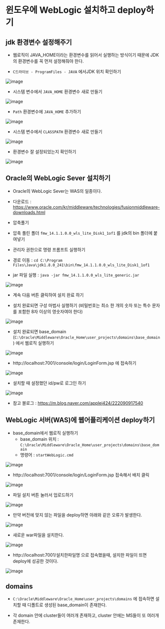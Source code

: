 
# 윈도우에 WebLogic 설치하고 deploy하기

## jdk 환경변수 설정해주기

- 웹로직이 JAVA_HOME이라는 환경변수를 읽어서 실행하는 방식이기 때문에 JDK의 환경변수를 꼭 먼저 설정해줘야 한다.

- `C드라이브 - ProgramFiles - JAVA` 에서JDK 위치 확인하기

![image](https://user-images.githubusercontent.com/77392444/114503155-cecc6b80-9c67-11eb-98b1-36ce37fbfdd0.png)


- 시스템 변수에서 `JAVA_HOME` 환경변수 새로 만들기

![image](https://user-images.githubusercontent.com/77392444/114502842-59f93180-9c67-11eb-80eb-7575c78daa0d.png)


- `Path` 환경변수에 `JAVA_HOME` 추가하기

![image](https://user-images.githubusercontent.com/77392444/114502796-4a79e880-9c67-11eb-9f74-ffe266bc350b.png)

- 시스템 변수에서 `CLASSPATH` 환경변수 새로 만들기

![image](https://user-images.githubusercontent.com/77392444/114503236-ee639400-9c67-11eb-91a8-836e9085b479.png)

- 환경변수 잘 설정되었는지 확인하기

![image](https://user-images.githubusercontent.com/77392444/114503406-3a163d80-9c68-11eb-9bec-bc29aff1a273.png)



## Oracle의 WebLogic Sever 설치하기

- Oracle의 WebLogic Sever는 WAS의 일종이다.

- 다운로드 : https://www.oracle.com/kr/middleware/technologies/fusionmiddleware-downloads.html

- 압축풀기

- 압축 풀린 폴더 `fmw_14.1.1.0.0_wls_lite_Disk1_1of1` 를 jdk의 bin 폴더에 붙여넣기

- 관리자 권한으로 명령 프롬프트 실행하기

- 경로 이동 : `cd C:\Program Files\Java\jdk1.8.0_241\bin\fmw_14.1.1.0.0_wls_lite_Disk1_1of1` 

- jar 파일 실행 : `java -jar fmw_14.1.1.0.0_wls_lite_generic.jar`

![image](https://user-images.githubusercontent.com/77392444/114504516-f1f81a80-9c69-11eb-89b3-1baf669a9075.png)

- 계속 다음 버튼 클릭하여 설치 완료 하기

- 설치 완료되면 구성 마법사 실행하기 (비밀번호는 최소 한 개의 숫자 또는 특수 문자를 포함한 8자 이상의 영숫자여야 한다)

![image](https://user-images.githubusercontent.com/77392444/114505012-b447c180-9c6a-11eb-8e07-49395234302f.png)

- 설치 완료되면 base_domain (`C:\Oracle\Middleware\Oracle_Home\user_projects\domains\base_domain`) 에서 웹로직 실행하기

![image](https://user-images.githubusercontent.com/77392444/114505238-0983d300-9c6b-11eb-85c5-e3013b38735d.png)

- http://localhost:7001/console/login/LoginForm.jsp 에 접속하기

![image](https://user-images.githubusercontent.com/77392444/114505370-3f28bc00-9c6b-11eb-8370-467eb6558dbd.png)

- 설치할 때 설정했던 id/pw로 로그인 하기

![image](https://user-images.githubusercontent.com/77392444/114505463-62ec0200-9c6b-11eb-8fcd-30754815939d.png)

- 참고 블로그 : https://m.blog.naver.com/applej424/222090917540

## WebLogic 서버(WAS)에 웹어플리케이션 deploy하기

- base_domain에서 웹로직 실행하기
  - base_domain 위치 : `C:\Oracle\Middleware\Oracle_Home\user_projects\domains\base_domain`
  - 명령어 : `startWebLogic.cmd`

![image](https://user-images.githubusercontent.com/77392444/114505238-0983d300-9c6b-11eb-85c5-e3013b38735d.png)


- http://localhost:7001/console/login/LoginForm.jsp 접속해서 배치 클릭

![image](https://user-images.githubusercontent.com/77392444/114507000-8021d000-9c6d-11eb-8059-f26ca286e669.png)


- 파일 설치 버튼 눌러서 업로드하기

![image](https://user-images.githubusercontent.com/77392444/114507670-67fe8080-9c6e-11eb-810a-187e63e287bd.png)


- 만약 버전에 맞지 않는 파일을 deploy하면 아래와 같은 오류가 발생한다.

![image](https://user-images.githubusercontent.com/77392444/114506688-1e616600-9c6d-11eb-8f4b-c0f884196c5b.png)

- 새로운 war파일을 설치한다. 

![image](https://user-images.githubusercontent.com/77392444/114507609-4ef5cf80-9c6e-11eb-8cb2-4c15cd889beb.png)


- http://localhost:7001/설치한파일명 으로 접속했을때, 설치한 파일이 뜨면 deploy에 성공한 것이다. 

![image](https://user-images.githubusercontent.com/77392444/114507567-443b3a80-9c6e-11eb-8e60-d0adccaad80e.png)



## domains

- `C:\Oracle\Middleware\Oracle_Home\user_projects\domains` 에 접속하면 설치할 때 디폴트로 생성된 base_domain이 존재한다. 

- 각 domain 안에 cluster들이 여러개 존재하고, cluster 안에는 MS들이 또 여러개 존재한다. 
